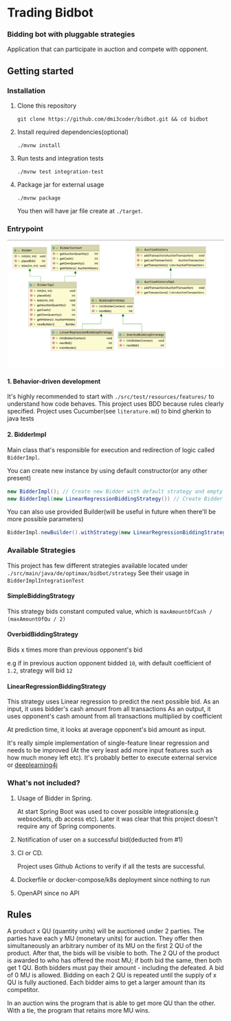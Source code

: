 # Trading Bidbot
### Bidding bot with pluggable strategies
Application that can participate in auction and compete with opponent.

## Getting started

### Installation

1. Clone this repository
    ```commandline
    git clone https://github.com/dmi3coder/bidbot.git && cd bidbot
    ```
2. Install required dependencies(optional)
    ```commandline
   ./mvnw install
    ```
3. Run tests and integration tests
    ```commandline
    ./mvnw test integration-test
    ```
4. Package jar for external usage
    ```commandline
    ./mvnw package
    ```
    You then will have jar file create at `./target`.
    
### Entrypoint

![img](img/diagram.png)

#### 1. Behavior-driven development
It's highly recommended to start with `./src/test/resources/features/` to understand how code behaves. 
This project uses BDD because rules clearly specified. Project uses Cucumber(see `literature.md`) to bind gherkin to java tests

#### 2. BidderImpl
Main class that's responsible for execution and redirection of logic called `BidderImpl`. 

You can create new instance by using default constructor(or any other present)
```java
new BidderImpl(); // Create new Bidder with default strategy and empty history
new BidderImpl(new LinearRegressionBiddingStrategy()) // Create Bidder with custom strategy
``` 
You can also use provided Builder(will be useful in future when there'll be more possible parameters)
```java
BidderImpl.newBuilder().withStrategy(new LinearRegressionBiddingStrategy()).build()
```

### Available Strategies
This project has few different strategies available located under `./src/main/java/de/optimax/bidbot/strategy`
See their usage in `BidderImplIntegrationTest`
#### SimpleBiddingStrategy
This strategy bids constant computed value, which is `maxAmountOfCash / (maxAmountOfQu / 2)`
#### OverbidBiddingStrategy
Bids x times more than previous opponent's bid 

e.g if in previous auction opponent bidded `10`, with default coefficient of `1.2`, strategy will bid `12`
#### LinearRegressionBiddingStrategy
This strategy uses Linear regression to predict the next possible bid.
As an input, it uses bidder's cash amount from all transactions
As an output, it uses opponent's cash amount from all transactions multiplied by coefficient

At prediction time, it looks at average opponent's bid amount as input.

It's really simple implementation of single-feature linear regression and needs to be improved
(At the very least add more input features such as how much money left etc).
 It's probably better to execute external service or [deeplearning4j](https://deeplearning4j.org/)  

### What's not included?
1. Usage of Bidder in Spring.
   
    At start Spring Boot was used to cover possible integrations(e.g websockets, db access etc). 
    Later it was clear that this project doesn't require any of Spring components.
2. Notification of user on a successful bid(deducted from #1)
3. CI or CD.

    Project uses Github Actions to verify if all the tests are successful.
4. Dockerfile or docker-compose/k8s deployment since nothing to run
5. OpenAPI since no API

## Rules

A product x QU (quantity units) will be auctioned under 2 parties. The parties have each y MU (monetary units) for auction. They offer then simultaneously an arbitrary number of its MU on the first 2 QU of the product. After that, the bids will be visible to both. The 2 QU of the product is awarded to who has offered the most MU; if both bid the same, then both get 1 QU. Both bidders must pay their amount - including the defeated. A bid of 0 MU is allowed. Bidding on each 2 QU is repeated until the supply of x QU is fully auctioned. Each bidder aims to get a larger amount than its competitor.

In an auction wins the program that is able to get more QU than the other. With a tie, the program that retains more MU wins.
